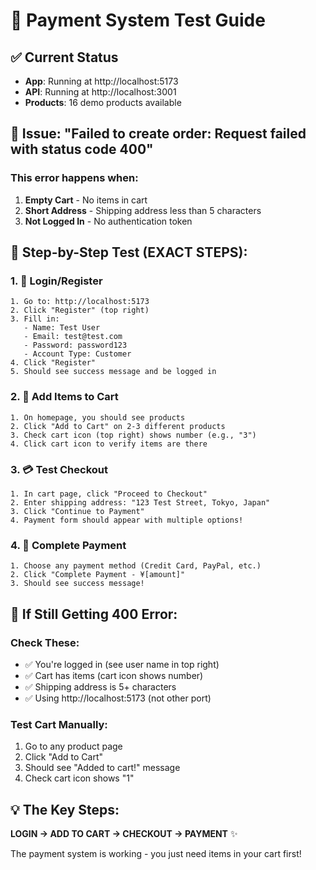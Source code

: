 # 🚀 Payment System Test Guide

## ✅ Current Status
- **App**: Running at http://localhost:5173
- **API**: Running at http://localhost:3001
- **Products**: 16 demo products available

## 🐛 Issue: "Failed to create order: Request failed with status code 400"

### This error happens when:
1. **Empty Cart** - No items in cart
2. **Short Address** - Shipping address less than 5 characters
3. **Not Logged In** - No authentication token

## 📝 Step-by-Step Test (EXACT STEPS):

### 1. 🔐 Login/Register
```
1. Go to: http://localhost:5173
2. Click "Register" (top right)
3. Fill in:
   - Name: Test User
   - Email: test@test.com  
   - Password: password123
   - Account Type: Customer
4. Click "Register"
5. Should see success message and be logged in
```

### 2. 🛒 Add Items to Cart
```
1. On homepage, you should see products
2. Click "Add to Cart" on 2-3 different products
3. Check cart icon (top right) shows number (e.g., "3")
4. Click cart icon to verify items are there
```

### 3. 💳 Test Checkout
```
1. In cart page, click "Proceed to Checkout"
2. Enter shipping address: "123 Test Street, Tokyo, Japan"
3. Click "Continue to Payment"
4. Payment form should appear with multiple options!
```

### 4. 🎯 Complete Payment
```
1. Choose any payment method (Credit Card, PayPal, etc.)
2. Click "Complete Payment - ¥[amount]"
3. Should see success message!
```

## 🔧 If Still Getting 400 Error:

### Check These:
- ✅ You're logged in (see user name in top right)
- ✅ Cart has items (cart icon shows number)
- ✅ Shipping address is 5+ characters
- ✅ Using http://localhost:5173 (not other port)

### Test Cart Manually:
1. Go to any product page
2. Click "Add to Cart" 
3. Should see "Added to cart!" message
4. Check cart icon shows "1"

## 💡 The Key Steps:
**LOGIN → ADD TO CART → CHECKOUT → PAYMENT** ✨

The payment system is working - you just need items in your cart first! 